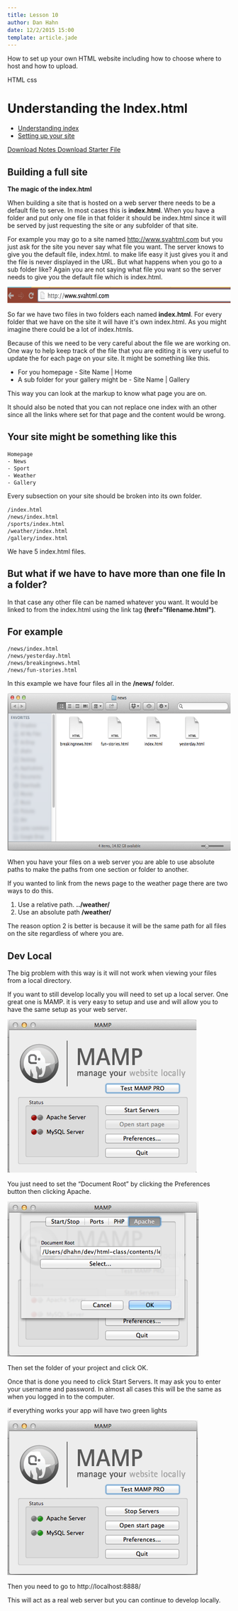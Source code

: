 ```yaml
---
title: Lesson 10
author: Dan Hahn
date: 12/2/2015 15:00
template: article.jade
---
```


How to set up your own HTML website including how to choose where to host and how to upload. <div><span class="label label-default html"><i class="fa fa-html5"></i>HTML</span> <span class="label label-default css"><i class="fa fa-css3"></i>css</span></div>

<span class="more"></span>

# Understanding the Index.html

* [Understanding index]()
* [Setting up your site](hosting.html)

[Download Notes  <i class="icon-download-alt icon-white"></i>](week10-notes.zip)
[Download Starter File  <i class="icon-download-alt icon-white"></i>](week10.zip)

## Building a full site

**The magic of the index.html**

When building a site that is hosted on a web server there needs to be a default file to serve. In most cases this is  **index.html**. When you have a folder and put only one file in that folder it should be index.html since it will be served by just requesting the site or any subfolder of that site.

For example you may go to a site named http://www.svahtml.com but you just ask for the site you never say what file you want. The server knows to give you the default file, index.html. to make life easy it just gives you it and the file is never displayed in the URL. But what happens when you go to a sub folder like? Again you are not saying what file you want so the server needs to give you the default file which is index.html.

<img height="36" src="images/image04.png" width="624">

So far we have two files in two folders each named **index.html**. For every folder that we have on the site it will have it&#39;s own index.html. As you might imagine there could be a lot of index.htmls.

Because of this we need to be very careful about the file we are working on. One way to help keep track of the file that you are editing it is very useful to update the for each page on your site. It might be something like this.

* For you homepage - Site Name | Home
* A sub folder for your gallery might be - Site Name | Gallery

This way you can look at the markup to know what page you are on.

It should also be noted that you can not replace one index with an other since all the links where set for that page and the content would be wrong.

## Your site might be something like this

	Homepage
	- News
	- Sport
	- Weather
	- Gallery

Every subsection on your site should be broken into its own folder.

	/index.html
	/news/index.html
	/sports/index.html
	/weather/index.html
	/gallery/index.html

We have 5 index.html files.

## But what if we have to have more than one file In a folder?

In that case any other file can be named whatever you want. It would be linked to from the index.html using the link tag **(href=&rdquo;filename.html&rdquo;)**.

## For example

	/news/index.html
	/news/yesterday.html
	/news/breakingnews.html
	/news/fun-stories.html

In this example we have four files all in the **/news/** folder.

<img height="354" src="images/image00.png" width="624">

When you have your files on a web server you are able to use absolute paths to make the paths from one section or folder to another.

If you wanted to link from the news page to the weather page there are two ways to do this.

1. Use a relative path. **../weather/**
2. Use an absolute path **/weather/**

The reason option 2 is better is because it will be the same path for all files on the site regardless of where you are.

## Dev Local

The big problem with this way is it will not work when viewing your files from a local directory.

If you want to still develop locally you will need to set up a local server. One great one is MAMP. it is very easy to setup and use and will allow you to have the same setup as your web server.

<img height="345" src="images/image01.png" width="427">

You just need to set the &ldquo;Document Root&rdquo; by clicking the Preferences button then clicking Apache.

<img height="349" src="images/image05.png" width="432">

Then set the folder of your project and click OK.

Once that is done you need to click Start Servers. It may ask you to enter your username and password. In almost all cases this will be the same as when you logged in to the computer.

if everything works your app will have two green lights

<img height="348" src="images/image03.png" width="430">

Then you need to go to http://localhost:8888/

This will act as a real web server but you can continue to develop locally.
